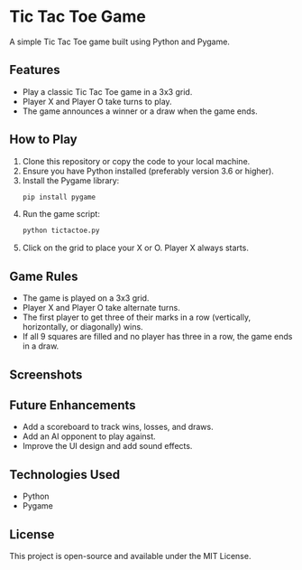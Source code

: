 # Tic Tac Toe Game

A simple Tic Tac Toe game built using Python and Pygame.

## Features

- Play a classic Tic Tac Toe game in a 3x3 grid.
- Player X and Player O take turns to play.
- The game announces a winner or a draw when the game ends.

## How to Play

1. Clone this repository or copy the code to your local machine.
2. Ensure you have Python installed (preferably version 3.6 or higher).
3. Install the Pygame library:
   ```bash
   pip install pygame
4. Run the game script:
   ```bash
   python tictactoe.py
5. Click on the grid to place your X or O. Player X always starts.

## Game Rules
- The game is played on a 3x3 grid.
- Player X and Player O take alternate turns.
- The first player to get three of their marks in a row (vertically, horizontally, or diagonally) wins.
- If all 9 squares are filled and no player has three in a row, the game ends in a draw.

## Screenshots


## Future Enhancements
- Add a scoreboard to track wins, losses, and draws.
- Add an AI opponent to play against.
- Improve the UI design and add sound effects.

## Technologies Used
- Python
- Pygame

## License
This project is open-source and available under the MIT License.

